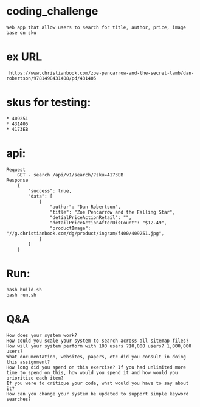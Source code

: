 # coding_challenge
    Web app that allow users to search for title, author, price, image base on sku

# ex URL 
     https://www.christianbook.com/zoe-pencarrow-and-the-secret-lamb/dan-robertson/9781498431408/pd/431405 

# skus for testing: 
    * 409251
    * 431405
    * 4173EB

# api:
    Request
        GET - search /api/v1/search/?sku=4173EB 
    Response
        {
            "success": true,
            "data": [
                {
                    "author": "Dan Robertson",
                    "title": "Zoe Pencarrow and the Falling Star",
                    "detialPriceActionRetail": "",
                    "detailPriceActionAfterDisCount": "$12.49",
                    "productImage": "//g.christianbook.com/dg/product/ingram/f400/409251.jpg",
                }
            ]
        }
        
# Run:
    bash build.sh
    bash run.sh

# Q&A
    How does your system work?
    How could you scale your system to search across all sitemap files?
    How will your system perform with 100 users ?10,000 users? 1,000,000 users?
    What documentation, websites, papers, etc did you consult in doing this assignment?
    How long did you spend on this exercise? If you had unlimited more time to spend on this, how would you spend it and how would you prioritize each item?
    If you were to critique your code, what would you have to say about it?
    How can you change your system be updated to support simple keyword searches?

